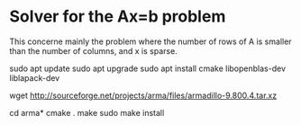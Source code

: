# Solver for the Ax=b problem

This concerne mainly the problem where the number of rows of A is smaller than the number of columns, and x is sparse.

sudo apt update
sudo apt upgrade
sudo apt install cmake libopenblas-dev liblapack-dev

wget http://sourceforge.net/projects/arma/files/armadillo-9.800.4.tar.xz

cd arma*
cmake .
make
sudo make install